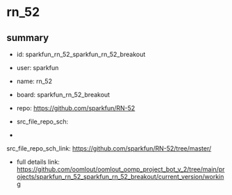 # rn_52
 
## summary 
* id: sparkfun_rn_52_sparkfun_rn_52_breakout
* user: sparkfun
* name: rn_52
* board: sparkfun_rn_52_breakout
* repo: https://github.com/sparkfun/RN-52



* src_file_repo_sch: 
*
 src_file_repo_sch_link: https://github.com/sparkfun/RN-52/tree/master/
* full details link: https://github.com/oomlout/oomlout_oomp_project_bot_v_2/tree/main/projects/sparkfun_rn_52_sparkfun_rn_52_breakout/current_version/working  






